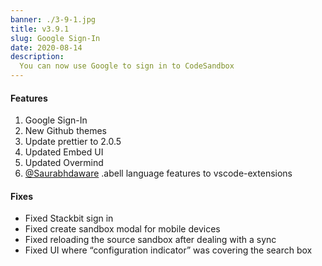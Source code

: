 ```yaml
---
banner: ./3-9-1.jpg
title: v3.9.1
slug: Google Sign-In
date: 2020-08-14
description:
  You can now use Google to sign in to CodeSandbox
---
```


#### Features

1. Google Sign-In  
2. New Github themes
3. Update prettier to 2.0.5
4. Updated Embed UI
5. Updated Overmind
6. [@Saurabhdaware](https://github.com/codesandbox/codesandbox-client/pull/4628) .abell language features to vscode-extensions

#### Fixes

- Fixed Stackbit sign in
- Fixed create sandbox modal for mobile devices
- Fixed reloading the source sandbox after dealing with a sync
- Fixed UI where “configuration indicator” was covering the search box 

